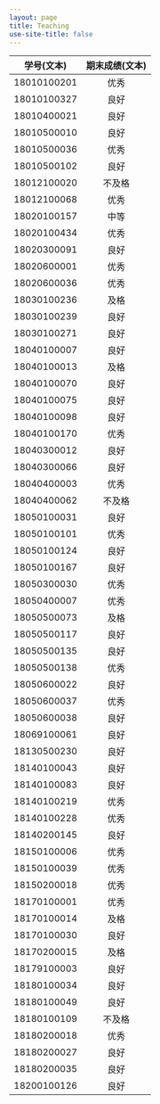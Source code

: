```yaml
---
layout: page
title: Teaching
use-site-title: false
---
```


| 学号(文本) | 期末成绩(文本) |
|-----------|:------------:|
| 18010100201 | 优秀 |
| 18010100327 | 良好 |
| 18010400021 | 良好 |
| 18010500010 | 良好 |
| 18010500036 | 优秀 |
| 18010500102 | 良好 |
| 18012100020 | 不及格 |
| 18012100068 | 优秀 |
| 18020100157 | 中等 |
| 18020100434 | 优秀 |
| 18020300091 | 良好 |
| 18020600001 | 优秀 |
| 18020600036 | 优秀 |
| 18030100236 | 及格 |
| 18030100239 | 良好 |
| 18030100271 | 良好 |
| 18040100007 | 良好 |
| 18040100013 | 及格 |
| 18040100070 | 良好 |
| 18040100075 | 良好 |
| 18040100098 | 良好 |
| 18040100170 | 优秀 |
| 18040300012 | 良好 |
| 18040300066 | 良好 |
| 18040400003 | 优秀 |
| 18040400062 | 不及格 |
| 18050100031 | 良好 |
| 18050100101 | 优秀 |
| 18050100124 | 良好 |
| 18050100167 | 良好 |
| 18050300030 | 优秀 |
| 18050400007 | 优秀 |
| 18050500073 | 及格 |
| 18050500117 | 良好 |
| 18050500135 | 良好 |
| 18050500138 | 优秀 |
| 18050600022 | 良好 |
| 18050600037 | 优秀 |
| 18050600038 | 良好 |
| 18069100061 | 良好 |
| 18130500230 | 良好 |
| 18140100043 | 良好 |
| 18140100083 | 良好 |
| 18140100219 | 优秀 |
| 18140100228 | 优秀 |
| 18140200145 | 良好 |
| 18150100006 | 优秀 |
| 18150100039 | 优秀 |
| 18150200018 | 优秀 |
| 18170100001 | 优秀 |
| 18170100014 | 及格 |
| 18170100030 | 良好 |
| 18170200015 | 及格 |
| 18179100003 | 良好 |
| 18180100034 | 良好 |
| 18180100049 | 良好 |
| 18180100109 | 不及格 |
| 18180200018 | 优秀 |
| 18180200027 | 良好 |
| 18180200035 | 良好 |
| 18200100126 | 良好 |
